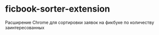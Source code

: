 # ficbook-sorter-extension
Расширение Chrome для сортировки заявок на фикбуке по количеству заинтересованных
